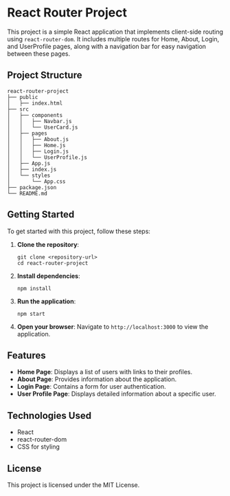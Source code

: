 # React Router Project

This project is a simple React application that implements client-side routing using `react-router-dom`. It includes multiple routes for Home, About, Login, and UserProfile pages, along with a navigation bar for easy navigation between these pages.

## Project Structure

```
react-router-project
├── public
│   ├── index.html
├── src
│   ├── components
│   │   ├── Navbar.js
│   │   └── UserCard.js
│   ├── pages
│   │   ├── About.js
│   │   ├── Home.js
│   │   ├── Login.js
│   │   └── UserProfile.js
│   ├── App.js
│   ├── index.js
│   └── styles
│       └── App.css
├── package.json
└── README.md
```

## Getting Started

To get started with this project, follow these steps:

1. **Clone the repository**:
   ```
   git clone <repository-url>
   cd react-router-project
   ```

2. **Install dependencies**:
   ```
   npm install
   ```

3. **Run the application**:
   ```
   npm start
   ```

4. **Open your browser**:
   Navigate to `http://localhost:3000` to view the application.

## Features

- **Home Page**: Displays a list of users with links to their profiles.
- **About Page**: Provides information about the application.
- **Login Page**: Contains a form for user authentication.
- **User Profile Page**: Displays detailed information about a specific user.

## Technologies Used

- React
- react-router-dom
- CSS for styling

## License

This project is licensed under the MIT License.